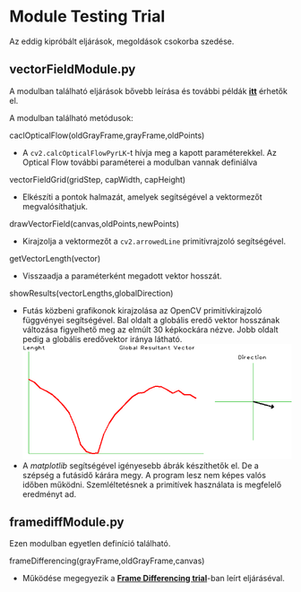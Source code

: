 # Module Testing Trial

Az eddig kipróbált eljárások, megoldások csokorba szedése.


## vectorFieldModule.py

A modulban található eljárások bővebb leírása és további példák [**itt**](../Lucas-Kanade) érhetők el.

A modulban található metódusok:

caclOpticalFlow(oldGrayFrame,grayFrame,oldPoints)
- A `cv2.calcOpticalFlowPyrLK`-t hívja meg a kapott paraméterekkel. Az Optical Flow további paraméterei a modulban vannak definiálva

vectorFieldGrid(gridStep, capWidth, capHeight)
- Elkészíti a pontok halmazát, amelyek segítségével a vektormezőt megvalósíthatjuk.
    
drawVectorField(canvas,oldPoints,newPoints)
- Kirajzolja a vektormezőt a `cv2.arrowedLine` primitívrajzoló segítségével.

getVectorLength(vector)
- Visszaadja a paraméterként megadott vektor hosszát.

showResults(vectorLengths,globalDirection)
- Futás közbeni grafikonok kirajzolása az OpenCV primitívkirajzoló függvényei segítségével. Bal oldalt a globális eredő vektor hosszának változása figyelhető meg az elmúlt 30 képkockára nézve. Jobb oldalt pedig a globális eredővektor iránya látható.
![Plot Image](screenshots/plot_screenshot_04.12.2019.png)
- A *matplotlib* segítségével igényesebb ábrák készíthetők el. De a szépség a futásidő kárára megy. A program lesz nem képes valós időben működni. Szemléltetésnek a primitívek használata is megfelelő eredményt ad.

## framediffModule.py

Ezen modulban egyetlen definíció található.

frameDifferencing(grayFrame,oldGrayFrame,canvas)
- Működése megegyezik a [**Frame Differencing trial**](../FrameDifferencing)-ban leírt eljáráséval.
